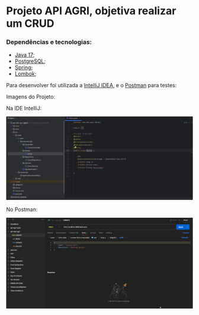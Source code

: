 # Projeto API AGRI, objetiva realizar um CRUD

### Dependências e tecnologias:

* [Java 17](https://www.oracle.com/java/technologies/javase/jdk17-archive-downloads.html);
* [PostgreSQL](https://www.postgresql.org/);
* [Spring](https://spring.io/);
* [Lombok](https://projectlombok.org/setup/maven);

Para desenvolver foi utilizada a [IntelliJ IDEA](https://www.jetbrains.com/pt-br/idea/), e o [Postman](https://www.postman.com/) para testes:

Imagens do Projeto:

Na IDE IntelliJ:

![](https://github.com/mateuslph/api-rest-agri/blob/master/img/ide_intellij_01.png)

No Postman:

![](https://github.com/mateuslph/api-rest-agri/blob/master/img/postman_01.png)
